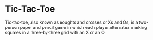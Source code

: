# Tic-Tac-Toe
Tic-tac-toe, also known as noughts and crosses or Xs and Os, is a two-person paper and pencil game in which each player alternates marking squares in a three-by-three grid with an X or an O

